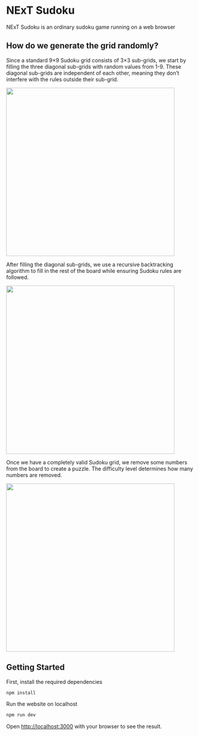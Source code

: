 # NExT Sudoku
NExT Sudoku is an ordinary sudoku game running on a web browser
## How do we generate the grid randomly?
<p>Since a standard 9×9 Sudoku grid consists of 3×3 sub-grids, we start by filling the three diagonal sub-grids with random values from 1-9. These diagonal sub-grids are independent of each other, meaning they don’t interfere with the rules outside their sub-grid.</p>
<img src="https://imgur.com/7tyyD2g.png" width="450px" />
<br/>
<p>After filling the diagonal sub-grids, we use a recursive backtracking algorithm to fill in the rest of the board while ensuring Sudoku rules are followed.</p>
<img src="https://imgur.com/QJFwtDC.png" width="450px" />
<br/>
<p>Once we have a completely valid Sudoku grid, we remove some numbers from the board to create a puzzle. The difficulty level determines how many numbers are removed.</p>
<img src="https://imgur.com/6jlg1AB.png" width="450px" />

## Getting Started

First, install the required dependencies
```bash
npm install
```

Run the website on localhost
```bash
npm run dev
```

Open [http://localhost:3000](http://localhost:3000) with your browser to see the result.
